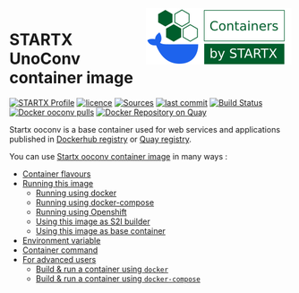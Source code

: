 <img align="right" src="https://raw.githubusercontent.com/startxfr/docker-images/master/.gitlab/img/logo-small.svg?sanitize=true">

# STARTX UnoConv container image

[![STARTX Profile](https://img.shields.io/badge/provider-startx-green.svg)](https://github.com/startxfr) [![licence](https://img.shields.io/github/license/startxfr/docker-images.svg)](https://gitlab.com/startx1/containers) [![Sources](https://img.shields.io/badge/startx-docker--images-blue.svg)](https://gitlab.com/startx1/containers/tree/master/Services/ooconv/)
[![last commit](https://img.shields.io/github/last-commit/startxfr/docker-images.svg)](https://gitlab.com/startx1/containers) [![Build Status](https://travis-ci.org/startxfr/docker-images.svg?branch=master)](https://travis-ci.org/startxfr/docker-images) [![Docker ooconv pulls](https://img.shields.io/docker/pulls/startx/sv-ooconv)](https://hub.docker.com/r/startx/sv-ooconv) [![Docker Repository on Quay](https://quay.io/repository/startx/ooconv/status "Docker Repository on Quay")](https://quay.io/repository/startx/ooconv)

Startx ooconv is a base container used for web services and applications published in
[Dockerhub registry](https://hub.docker.com/u/startx) or [Quay registry](https://quay.io/startx).

You can use [Startx ooconv container image](https://docker-images.readthedocs.io/en/latest/Services/ooconv/) in many ways :

- [Container flavours](https://docker-images.readthedocs.io/en/latest/Services/ooconv/#container-flavours)
- [Running this image](https://docker-images.readthedocs.io/en/latest/Services/ooconv/#running-this-image)
  - [Running using docker](https://docker-images.readthedocs.io/en/latest/Services/ooconv/#running-using-docker)
  - [Running using docker-compose](https://docker-images.readthedocs.io/en/latest/Services/ooconv/#running-using-docker-compose)
  - [Running using Openshift](https://docker-images.readthedocs.io/en/latest/Services/ooconv/#running-using-openshift)
  - [Using this image as S2I builder](https://docker-images.readthedocs.io/en/latest/Services/ooconv/#using-this-image-as-s2i-builder)
  - [Using this image as base container](https://docker-images.readthedocs.io/en/latest/Services/ooconv/#using-this-image-as-base-container)
- [Environment variable](https://docker-images.readthedocs.io/en/latest/Services/ooconv/#environment-variable)
- [Container command](https://docker-images.readthedocs.io/en/latest/Services/ooconv/#container-command)
- [For advanced users](https://docker-images.readthedocs.io/en/latest/Services/ooconv/#for-advanced-users)
  - [Build & run a container using `docker`](https://docker-images.readthedocs.io/en/latest/Services/ooconv/#build--run-a-container-using-docker)
  - [Build & run a container using `docker-compose`](https://docker-images.readthedocs.io/en/latest/Services/ooconv/#build--run-a-container-using-docker-compose)
